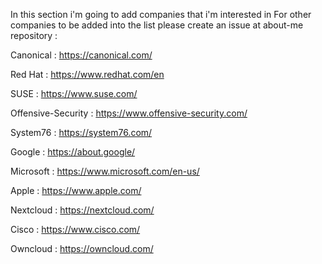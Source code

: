 In this section i'm going to add companies that i'm interested in For other companies to be added into the list please create an issue at about-me repository :

Canonical          : https://canonical.com/

Red Hat            : https://www.redhat.com/en

SUSE               : https://www.suse.com/

Offensive-Security : https://www.offensive-security.com/

System76           : https://system76.com/

Google             : https://about.google/

Microsoft          : https://www.microsoft.com/en-us/

Apple              : https://www.apple.com/

Nextcloud          : https://nextcloud.com/

Cisco              : https://www.cisco.com/

Owncloud           : https://owncloud.com/